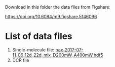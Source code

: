 Download in this folder the data files from Figshare:

https://doi.org/10.6084/m9.figshare.5146096

# List of data files

1. Single-molecule file: [pax-2017-07-11_06_12d_22d_mix_D200mW_A400mW.hdf5](https://ndownloader.figshare.com/files/9181171)
2. DCR file
